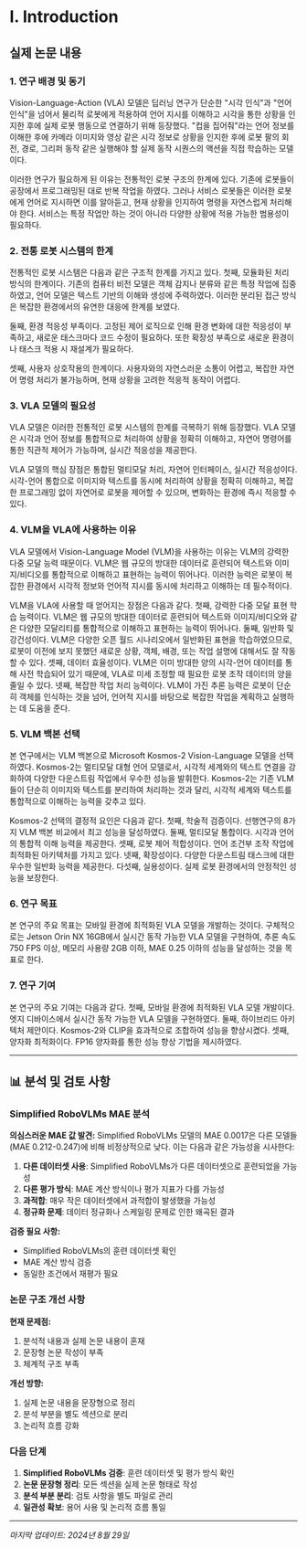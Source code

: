 # I. Introduction

## 실제 논문 내용

### 1. 연구 배경 및 동기

Vision-Language-Action (VLA) 모델은 딥러닝 연구가 단순한 "시각 인식"과 "언어 인식"을 넘어서 물리적 로봇에게 적용하여 언어 지시를 이해하고 시각을 통한 상황을 인지한 후에 실제 로봇 행동으로 연결하기 위해 등장했다. "컵을 집어줘"라는 언어 정보를 이해한 후에 카메라 이미지와 영상 같은 시각 정보로 상황을 인지한 후에 로봇 팔의 회전, 경로, 그리퍼 동작 같은 실행해야 할 실제 동작 시퀀스의 액션을 직접 학습하는 모델이다.

이러한 연구가 필요하게 된 이유는 전통적인 로봇 구조의 한계에 있다. 기존에 로봇들이 공장에서 프로그래밍된 대로 반복 작업을 하였다. 그러나 서비스 로봇들은 이러한 로봇에게 언어로 지시하면 이를 알아듣고, 현재 상황을 인지하여 명령을 자연스럽게 처리해야 한다. 서비스는 특정 작업만 하는 것이 아니라 다양한 상황에 적용 가능한 범용성이 필요하다.

### 2. 전통 로봇 시스템의 한계

전통적인 로봇 시스템은 다음과 같은 구조적 한계를 가지고 있다. 첫째, 모듈화된 처리 방식의 한계이다. 기존의 컴퓨터 비전 모델은 객체 감지나 분류와 같은 특정 작업에 집중하였고, 언어 모델은 텍스트 기반의 이해와 생성에 주력하였다. 이러한 분리된 접근 방식은 복잡한 환경에서의 유연한 대응에 한계를 보였다.

둘째, 환경 적응성 부족이다. 고정된 제어 로직으로 인해 환경 변화에 대한 적응성이 부족하고, 새로운 태스크마다 코드 수정이 필요하다. 또한 확장성 부족으로 새로운 환경이나 태스크 적용 시 재설계가 필요하다.

셋째, 사용자 상호작용의 한계이다. 사용자와의 자연스러운 소통이 어렵고, 복잡한 자연어 명령 처리가 불가능하며, 현재 상황을 고려한 적응적 동작이 어렵다.

### 3. VLA 모델의 필요성

VLA 모델은 이러한 전통적인 로봇 시스템의 한계를 극복하기 위해 등장했다. VLA 모델은 시각과 언어 정보를 통합적으로 처리하여 상황을 정확히 이해하고, 자연어 명령어를 통한 직관적 제어가 가능하며, 실시간 적응성을 제공한다.

VLA 모델의 핵심 장점은 통합된 멀티모달 처리, 자연어 인터페이스, 실시간 적응성이다. 시각-언어 통합으로 이미지와 텍스트를 동시에 처리하여 상황을 정확히 이해하고, 복잡한 프로그래밍 없이 자연어로 로봇을 제어할 수 있으며, 변화하는 환경에 즉시 적응할 수 있다.

### 4. VLM을 VLA에 사용하는 이유

VLA 모델에서 Vision-Language Model (VLM)을 사용하는 이유는 VLM의 강력한 다중 모달 능력 때문이다. VLM은 웹 규모의 방대한 데이터로 훈련되어 텍스트와 이미지/비디오를 통합적으로 이해하고 표현하는 능력이 뛰어나다. 이러한 능력은 로봇이 복잡한 환경에서 시각적 정보와 언어적 지시를 동시에 처리하고 이해하는 데 필수적이다.

VLM을 VLA에 사용할 때 얻어지는 장점은 다음과 같다. 첫째, 강력한 다중 모달 표현 학습 능력이다. VLM은 웹 규모의 방대한 데이터로 훈련되어 텍스트와 이미지/비디오와 같은 다양한 모달리티를 통합적으로 이해하고 표현하는 능력이 뛰어나다. 둘째, 일반화 및 강건성이다. VLM은 다양한 오픈 월드 시나리오에서 일반화된 표현을 학습하였으므로, 로봇이 이전에 보지 못했던 새로운 상황, 객체, 배경, 또는 작업 설명에 대해서도 잘 작동할 수 있다. 셋째, 데이터 효율성이다. VLM은 이미 방대한 양의 시각-언어 데이터를 통해 사전 학습되어 있기 때문에, VLA로 미세 조정할 때 필요한 로봇 조작 데이터의 양을 줄일 수 있다. 넷째, 복잡한 작업 처리 능력이다. VLM이 가진 추론 능력은 로봇이 단순히 객체를 인식하는 것을 넘어, 언어적 지시를 바탕으로 복잡한 작업을 계획하고 실행하는 데 도움을 준다.

### 5. VLM 백본 선택

본 연구에서는 VLM 백본으로 Microsoft Kosmos-2 Vision-Language 모델을 선택하였다. Kosmos-2는 멀티모달 대형 언어 모델로서, 시각적 세계와의 텍스트 연결을 강화하여 다양한 다운스트림 작업에서 우수한 성능을 발휘한다. Kosmos-2는 기존 VLM들이 단순히 이미지와 텍스트를 분리하여 처리하는 것과 달리, 시각적 세계와 텍스트를 통합적으로 이해하는 능력을 갖추고 있다.

Kosmos-2 선택의 결정적 요인은 다음과 같다. 첫째, 학술적 검증이다. 선행연구의 8가지 VLM 백본 비교에서 최고 성능을 달성하였다. 둘째, 멀티모달 통합이다. 시각과 언어의 통합적 이해 능력을 제공한다. 셋째, 로봇 제어 적합성이다. 언어 조건부 조작 작업에 최적화된 아키텍처를 가지고 있다. 넷째, 확장성이다. 다양한 다운스트림 태스크에 대한 우수한 일반화 능력을 제공한다. 다섯째, 실용성이다. 실제 로봇 환경에서의 안정적인 성능을 보장한다.

### 6. 연구 목표

본 연구의 주요 목표는 모바일 환경에 최적화된 VLA 모델을 개발하는 것이다. 구체적으로는 Jetson Orin NX 16GB에서 실시간 동작 가능한 VLA 모델을 구현하여, 추론 속도 750 FPS 이상, 메모리 사용량 2GB 이하, MAE 0.25 이하의 성능을 달성하는 것을 목표로 한다.

### 7. 연구 기여

본 연구의 주요 기여는 다음과 같다. 첫째, 모바일 환경에 최적화된 VLA 모델 개발이다. 엣지 디바이스에서 실시간 동작 가능한 VLA 모델을 구현하였다. 둘째, 하이브리드 아키텍처 제안이다. Kosmos-2와 CLIP을 효과적으로 조합하여 성능을 향상시켰다. 셋째, 양자화 최적화이다. FP16 양자화를 통한 성능 향상 기법을 제시하였다.

---

## 📊 분석 및 검토 사항

### Simplified RoboVLMs MAE 분석

**의심스러운 MAE 값 발견:**
Simplified RoboVLMs 모델의 MAE 0.0017은 다른 모델들(MAE 0.212-0.247)에 비해 비정상적으로 낮다. 이는 다음과 같은 가능성을 시사한다:

1. **다른 데이터셋 사용**: Simplified RoboVLMs가 다른 데이터셋으로 훈련되었을 가능성
2. **다른 평가 방식**: MAE 계산 방식이나 평가 지표가 다를 가능성
3. **과적합**: 매우 작은 데이터셋에서 과적합이 발생했을 가능성
4. **정규화 문제**: 데이터 정규화나 스케일링 문제로 인한 왜곡된 결과

**검증 필요 사항:**
- Simplified RoboVLMs의 훈련 데이터셋 확인
- MAE 계산 방식 검증
- 동일한 조건에서 재평가 필요

### 논문 구조 개선 사항

**현재 문제점:**
1. 분석적 내용과 실제 논문 내용이 혼재
2. 문장형 논문 작성이 부족
3. 체계적 구조 부족

**개선 방향:**
1. 실제 논문 내용을 문장형으로 정리
2. 분석 부분을 별도 섹션으로 분리
3. 논리적 흐름 강화

### 다음 단계

1. **Simplified RoboVLMs 검증**: 훈련 데이터셋 및 평가 방식 확인
2. **논문 문장형 정리**: 모든 섹션을 실제 논문 형태로 작성
3. **분석 부분 분리**: 검토 사항을 별도 파일로 관리
4. **일관성 확보**: 용어 사용 및 논리적 흐름 통일

---
*마지막 업데이트: 2024년 8월 29일*
